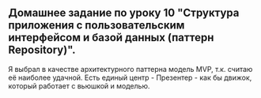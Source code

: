## Домашнее задание по уроку 10 "Структура приложения с пользовательским интерфейсом и базой данных (паттерн Repository)".

Я выбрал в качестве архитектурного паттерна модель MVP, т.к. считаю её наиболее удачной. Есть единый центр - Презентер - как бы движок, который работает с вьюшкой и моделью.

